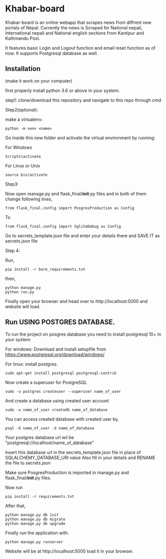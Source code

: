 # Khabar-board
Khabar-board is an online webapp that scrapes news from diffrent new portals of Nepal. Currently the news is Scraped for National nepali, 
International nepali and National english sections from Kantipur and Kathmandu Post.

It features basic Login and Logout function and email reset function as of now.
It supports Postgresql database as well.

 ## Installation 
 (make it work on your computer)
 
first properly install python 3.6 or above in your system.


step1: clone/download this repository and navigate to this repo through cmd

Step2(optional):

make a virtualenv:

    python -m venv <name>
    
Go inside this new folder and activate the virtual environment by running: 

For Windows

    Scripts\activate
For Linux or Unix
    
    source bin/activate
 

Step3:

Now open manage.py and flask_final/__init__.py files and in both of them change following lines,
```
from flask_final.config import PosgresProduction as Config
```
To
```
from flask_final.config import SqliteDebug as Config
```
Go to secrets_template.json file and enter your details there and SAVE IT as secrets.json file

Step 4:

Run,

    pip install -r bare_requirements.txt
then,

    python manage.py
    python run.py

Finally open your browser and head over to http://localhost:5000 and website will load.


## Run USING POSTGRES DATABASE.

To run the project on posgres database you need to install postgresql 10+ in your system

For windows:
Download and install setupfile from https://www.postgresql.org/download/windows/

For linux:
install postgres:

    sudo apt-get install postgresql postgresql-contrib
Now create a superuser for PostgreSQL

    sudo -u postgres createuser --superuser name_of_user
And create a database using created user account

    sudo -u name_of_user createdb name_of_database
You can access created database with created user by,
    
    psql -U name_of_user -d name_of_database
    
Your postgres database url wil be "postgresql://localhost/name_of_database"

Insert this database url in the secrets_template.json file in place of SQLALCHEMY_DATABASE_URI value
Also fill in your details and RENAME the file to secrets.json

Make sure PosgresProduction is imported in manage.py and flask_final/__init__.py files.

Now run

    pip install -r requirements.txt
After that,

    python manage.py db init
    python manage.py db migrate
    python manage.py db upgrade
Finally run the application with.
    
    python manage.py runserver
    
Website will be at http://localhost:5000 load it in your browser. 
